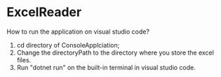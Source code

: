 # ExcelReader
How to run the application on visual studio code?
1. cd directory of ConsoleApplciation;
2. Change the directoryPath to the directory where you store the excel files.
3. Run "dotnet run" on the built-in terminal in visual studio code.
